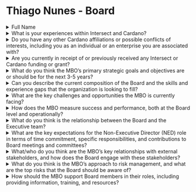 # Thiago Nunes - Board

<details>

<summary>Full Name</summary>

Thiago Nunes

</details>



<details>

<summary>What is your experiences within Intersect and Cardano?</summary>

After more than 9 years in this ecosystem, I’ve learned that if you want to drive change, you must actively engage and support others working toward the same goal. With this mindset, I approached Sheldon Hunt a year ago to help shape Intersect into an organization that truly reflects the community’s best interests.

Over the past year as a volunteer, I’ve been actively involved as a member of the MCC and the Intersect Steering Committee (ISC). Alongside Lloyd Duhon, I co-led the Community Advisory Board (CAB) in collaboration with many community members to guide the organization’s direction. Our efforts resulted in key recommendations for the executive team and board members, including the involvement of subject matter experts, committee remuneration, the election process, and prioritization of objectives. One of the CAB’s major achievements was the creation of the Intersect Steering Committee (ISC), a body designed to reflect more diverse participation and focus on steering Intersect’s operational aspects. The ISC plays a critical role in guiding the executive operations of the organization.

My extensive involvement with the organization has given me a deep understanding of the needs and potential risks it presents to our ecosystem. Additionally, my personal experience has been invaluable—I’ve successfully run more than two companies, each with over 35 employees. While my background is in computer science, I’ve spent several years working in business development and business strategy for various companies through my marketing agency.

Throughout my time at Intersect, I’ve realized how crucial it is to have individuals deeply rooted in the community involved, bringing an external vision and sentiment to the heart of the organization. The board is where we set the tone for the future, and it’s essential to have a clear and strong perspective on the directions we need to pursue.

I’ve been part of the Cardano ecosystem since 2017 and was one of the few stake pool operators ready for epoch 0 of the ITN (OUROS). Over the past 5 years, I’ve served as a Cardano Ambassador, led the first Fortune 500 partnership with Cardano (Petrobras) in collaboration with the Cardano Foundation, and now I’m advancing a Catalyst-funded project, TapDano, for a proof-of-concept demonstration within Petrobras' research and education lab.

As a Cardano Ambassador, I’ve supported Rafael Fraga, the Business Development Lead for LATAM, in numerous meetings aimed at expanding Cardano’s presence in the region. I’ve been actively involved in ecosystem activities across Brazil, Argentina, Paraguay, and more recently, Uruguay. I’m currently focused on helping to bootstrap the Cardano communities in Paraguay and Uruguay. Additionally, I’m part of the Cardano Warriors team, where we’re building an MMORPG set in a 2D metaverse.

I am excited about the opportunity to represent our ecosystem in this role, and I sincerely hope to have your support as I continue to guide the community I’ve dedicated myself to for many years. If you’d like to learn more about my work, I invite you to take a look at some of my social media posts.&#x20;

TapDano - [https://x.com/tsnnst/status/1836112727095546354](https://x.com/tsnnst/status/1836112727095546354)&#x20;

Ambassador - [https://x.com/tsnnst/status/1802410669188272525 ](https://x.com/tsnnst/status/1802410669188272525)

Ambassador - [https://x.com/CalebMontiel\_/status/1834686030366347577 ](https://x.com/CalebMontiel\_/status/1834686030366347577)

Intersect - [https://x.com/Cardano\_PY/status/1826622903271784558 ](https://x.com/Cardano\_PY/status/1826622903271784558)

BlockchainRio -[ ](https://x.com/cardanowarriors/status/181683076976074390)[https://x.com/cardanowarriors/status/1816830769760743909](https://x.com/cardanowarriors/status/1816830769760743909)



</details>



<details>

<summary>Do you have any other Cardano affiliations or possible conflicts of interests, including you as an individual or an enterprise you are associated with?</summary>

I currently have two affiliations: I serve as a Cardano Ambassador, actively participating in various activities across Latin America, and I am a member of the Cardano Atlantic Council. I want to emphasize that I do not have any conflicts of interest. I believe that the appropriate way to handle any potential conflict is to transparently disclose it and recuse myself from any related decisions.

</details>



<details>

<summary>Are you currently in receipt of or previously received any Intersect or Cardano funding or grant?</summary>

I received 10k ADA to do 2 meetups at Intersect and won a F10 grant to develop TapDano.

</details>



<details>

<summary>What do you think the MBO’s primary strategic goals and objectives are or should be for the next 3-5 years?</summary>

Strategic Goals

1. Validation of Organizational Use: Ensure that the organization is functioning as intended by its members, that committee processes are respected, and that avenues for participation and transparency remain open.
2. Enhancing Information Flow: Improve the dissemination of information by providing a user-friendly platform that allows members to easily filter and access relevant information, reinforcing our commitment to transparency.
3. Contract Management: Centralize all contracts on a single platform, ensuring accountability for decisions made by committees and working groups associated with each contract.
4. Operational Clarity: Gain a comprehensive understanding of the operational scope and requirements needed to run the organization effectively, based on the outcomes of governance actions.
5. Fostering Cross-Industry Collaborations and Growth: Expand the Cardano ecosystem's reach beyond blockchain by integrating with various sectors, including finance, education, healthcare, and more.
6. Educational Initiatives: Develop and fund programs, workshops, and certifications to enhance blockchain literacy within the community, aiming to increase geographic and demographic diversity.
7. Supporting Community Professionals: Facilitate opportunities for community professionals to engage within the ecosystem, prioritizing Intersect members in operational hiring and devising strategies for localized hubs.

</details>



<details>

<summary>Can you describe the current composition of the Board and the skills and experience gaps that the organization is looking to fill?</summary>

The Board currently consists of seed funders, established organizations that have guided the ecosystem for several years, and an academic representative. However, there is a notable gap in broader community representation. It is crucial to include active community members who can provide fresh insights and ensure that the priorities articulated through MBO channels, committees, and working groups are adequately reflected in the organization’s decision-making processes.

A significant gap exists in the absence of day-to-day perspectives from individuals who have been actively engaged in the community for years. These members are well-positioned to align the organization’s long-term vision and strategy with the lived experiences and evolving needs of the ecosystem. Their involvement would help ensure that the Board's direction remains both innovative and closely tied to community-driven priorities.

</details>



<details>

<summary>What are the key challenges and opportunities the MBO is currently facing?</summary>

Key Challenges:

1. Building Operational Resilience: Develop robust processes to effectively manage current and future demands on the organization coming from the governance actions.
2. Enhancing Committee Support: Provide committees with comprehensive information regarding operational directions that are directly relevant to their roles, enabling them to function more effectively.

Opportunities:

1. Legitimizing the Organization: Set a positive precedent within the community by ensuring fair representation in decision-making, thereby enhancing the legitimacy of the organization.
2. Empowering Members: Equip members with the necessary information and guidance to meet and exceed the expected demands, fostering greater engagement and effectiveness within the community.

</details>



<details>

<summary>How does the MBO measure success and performance, both at the Board level and operationally?</summary>

At the Board Level:

1. Financial Alignment: Monitor financial performance and responsible utilization of the funds, ensure alignment with the annual budget expectations.
2. Regulatory and Legislative Navigation: Identify and manage regulatory and legislative risks to enhance the organization’s resilience.
3. Implementation of Automated Processes: Oversee and guide the implementation of automated processes to improve operational efficiency and transparency within the organization. At the MBO Level:
4. Enhancing Membership Value: Increase the value of our membership program for companies and individuals by creating strategic networking opportunities, marketing initiatives, and certification programs. We coordinate products offered through community enterprise support.
5. Fair Participation in Elections: Ensure balanced participation and fair procedures for elections within our committees and working groups.
6. Community Governance Structure: Establish a framework for delivering community governance actions with participatory accountability, fostering transparency and engagement.

</details>



<details>

<summary>What do you think is the relationship between the Board and the Executive team?</summary>

The primary role of the Board is to oversee the Executive team and the various committees, ensuring legal compliance and adherence to governance standards. The Board advises and guides the organization on strategic goals, providing objective, independent input to support decision-making. Additionally, the Board contributes to specialized areas through its committees, fostering a collaborative relationship that enhances the overall effectiveness and direction of the organization.

</details>



<details>

<summary>What are the key expectations for the Non-Executive Director (NED) role in terms of time commitment, specific responsibilities, and contributions to Board meetings and committees?</summary>

As a Non-Executive Director (NED), the primary expectation is to provide strategic oversight with a long-term perspective that aligns with the organization’s mission and the needs of the ecosystem. This role involves offering independent insights that both challenge and support the Executive team, ensuring that decisions are forward-thinking while being rooted in the realities of our community.

NEDs are also expected to actively engage with the member base, seeking input from working groups and committees to promote transparency and inclusivity. By fostering open dialogue, NEDs help ensure that the organization remains accountable to its stakeholders.

</details>



<details>

<summary>What/who do you think are the MBO’s key relationships with external stakeholders, and how does the Board engage with these stakeholders?</summary>

I believe the MBO is still in its early stages, and while it may not yet have the operational capacity to manage key stakeholders effectively, building this capacity should be a priority. Establishing a solid structure and clear processes is essential before engaging with external stakeholders that could significantly impact the ecosystem. Key relationships could include enterprises, developers, regulators, academic institutions, and community representatives who have a vested interest in the success of the Cardano ecosystem.

To properly engage these stakeholders, the MBO should create a dedicated onboarding and relationship management team. This team would be responsible for managing expectations, facilitating collaboration, and ensuring productive engagement. The team would work closely with the Intersect Steering Committee (ISC), with oversight and regular involvement from board members to ensure alignment with the organization's goals. Having board members actively involved in these relationships will help ensure strategic outcomes and maintain accountability.

</details>



<details>

<summary>What do you think is the MBO’s approach to risk management, and what are the top risks that the Board should be aware of?</summary>

The MBO’s approach to risk management should prioritize the implementation of automated processes within the organization, as the current lack of such systems presents a significant risk. Without automation, it becomes challenging to track information and processes, leading to scattered documents and confusion within the community regarding how to access critical information and direction. Establishing a custom portal to facilitate the flow of information is essential. Additionally, the absence of an organizational chart further exacerbates this issue.

Another critical risk involves the management of financial flows and the types of grants or contracts the organization engages with. It is imperative to carefully navigate these aspects in compliance with US and Wyoming legislation to mitigate potential legal and financial risks.

</details>



<details>

<summary>How should the MBO support Board members in their roles, including providing information, training, and resources?</summary>

1. NED Training: Providing training specifically tailored for Non-Executive Directors (NEDs) would equip them with the necessary skills and knowledge to fulfill their roles effectively.
2. Event Participation: Facilitating travel for Board members to attend relevant ecosystem events will help them stay informed and connected with the community.
3. Expert Consultation: Engaging subject matter experts (SMEs) to offer guidance for elected community seats will provide valuable insights and enhance decision-making.
4. Compensation for Extra Engagement: Offering hourly compensation for Board members who participate in additional meetings or activities will recognize their commitment and encourage active involvement.

</details>
